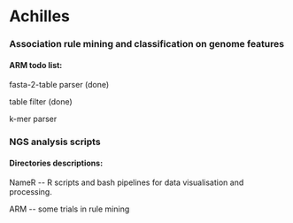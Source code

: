 # Achilles
### Association rule mining and classification on genome features

#### ARM todo list: 

fasta-2-table parser (done)

table filter (done)

k-mer parser

### NGS analysis scripts
#### Directories descriptions:

NameR -- R scripts and bash pipelines for data visualisation and processing. 

ARM -- some trials in rule mining

